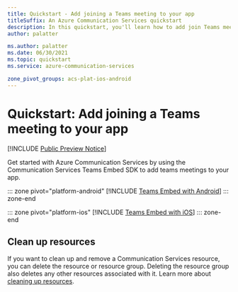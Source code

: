 ```yaml
---
title: Quickstart - Add joining a Teams meeting to your app 
titleSuffix: An Azure Communication Services quickstart
description: In this quickstart, you'll learn how to add join Teams meeting capabilities to your app using Azure Communication Services.
author: palatter

ms.author: palatter
ms.date: 06/30/2021
ms.topic: quickstart
ms.service: azure-communication-services

zone_pivot_groups: acs-plat-ios-android
---
```


# Quickstart: Add joining a Teams meeting to your app

[!INCLUDE [Public Preview Notice](../../includes/public-preview-include.md)]

Get started with Azure Communication Services by using the Communication Services Teams Embed SDK to add teams meetings to your app. 

::: zone pivot="platform-android"
[!INCLUDE [Teams Embed with Android](./includes/get-started-android.md)]
::: zone-end

::: zone pivot="platform-ios"
[!INCLUDE [Teams Embed with iOS](./includes/get-started-ios.md)]
::: zone-end

## Clean up resources

If you want to clean up and remove a Communication Services resource, you can delete the resource or resource group. Deleting the resource group also deletes any other resources associated with it. Learn more about [cleaning up resources](../create-communication-resource.md#clean-up-resources).
